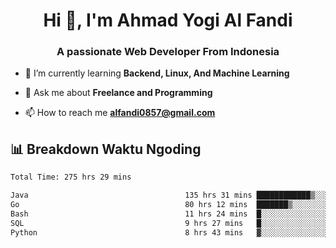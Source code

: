 <h1 align="center">Hi 👋, I'm Ahmad Yogi Al Fandi</h1>
<h3 align="center">A passionate Web Developer From Indonesia</h3>

- 🌱 I’m currently learning **Backend, Linux, And Machine Learning**

- 💬 Ask me about **Freelance and Programming**

- 📫 How to reach me **<alfandi0857@gmail.com>**


## 📊 Breakdown Waktu Ngoding

<!--START_SECTION:waka-->

```txt
Total Time: 275 hrs 29 mins

Java                                   135 hrs 31 mins ████████████▒░░░░░░░░░░░░   48.98 %
Go                                     80 hrs 12 mins  ███████▒░░░░░░░░░░░░░░░░░   28.98 %
Bash                                   11 hrs 24 mins  █░░░░░░░░░░░░░░░░░░░░░░░░   04.13 %
SQL                                    9 hrs 27 mins   █░░░░░░░░░░░░░░░░░░░░░░░░   03.42 %
Python                                 8 hrs 43 mins   ▓░░░░░░░░░░░░░░░░░░░░░░░░   03.15 %
```

<!--END_SECTION:waka-->
